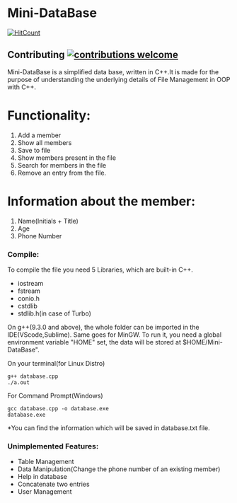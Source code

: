 # Mini-DataBase
[![HitCount](http://hits.dwyl.com/duttabhishek32/Mini-DataBase.svg)](http://hits.dwyl.com/duttabhishek32/Mini-DataBase)
## Contributing [![contributions welcome](https://img.shields.io/badge/contributions-welcome-brightgreen.svg?style=flat)](https://github.com/duttabhishek32/Mini-DataBase/issues)
Mini-DataBase is a simplified data base, written in C++.It is made for the purpose of understanding the underlying details of File Management in OOP with C++.

# Functionality:
1. Add a member
2. Show all members
3. Save to file
4. Show members present in the file
5. Search for members in the file
6. Remove an entry from the file.

# Information about the member:
1. Name(Initials + Title)
2. Age
3. Phone Number

### Compile:
To compile the file you need 5 Libraries, which are built-in C++.
* iostream
* fstream
* conio.h
* cstdlib
* stdlib.h(in case of Turbo)

On g++(9.3.0 and above), the whole folder can be imported in the IDE(VScode,Sublime). Same goes for MinGW.
To run it, you need a global environment  variable "HOME" set, the data will be stored at $HOME/Mini-DataBase".

On your terminal(for Linux Distro)
```
g++ database.cpp
./a.out
```
For Command Prompt(Windows)
```
gcc database.cpp -o database.exe
database.exe
```
*You can find the information which will be saved in database.txt file.
### Unimplemented Features:
* Table Management
* Data Manipulation(Change the phone number of an existing member)
* Help in database
* Concatenate two entries
* User Management


